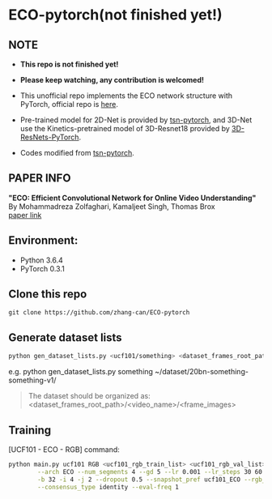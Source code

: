 # ECO-pytorch(not finished yet!)

## NOTE

* **This repo is not finished yet!**
* **Please keep watching, any contribution is welcomed!**

* This unofficial repo implements the ECO network structure with PyTorch, official repo is [here](https://github.com/mzolfaghari/ECO-efficient-video-understanding).
* Pre-trained model for 2D-Net is provided by [tsn-pytorch](https://github.com/yjxiong/tsn-pytorch), and 3D-Net use the Kinetics-pretrained model of 3D-Resnet18 provided by [3D-ResNets-PyTorch](https://github.com/kenshohara/3D-ResNets-PyTorch).
* Codes modified from [tsn-pytorch](https://github.com/yjxiong/tsn-pytorch).

## PAPER INFO
**"ECO: Efficient Convolutional Network for Online Video Understanding"**<br>
By Mohammadreza Zolfaghari, Kamaljeet Singh, Thomas Brox<br>
[paper link](https://arxiv.org/pdf/1804.09066.pdf)

## Environment:
* Python 3.6.4
* PyTorch 0.3.1

## Clone this repo

```
git clone https://github.com/zhang-can/ECO-pytorch
```

## Generate dataset lists

```bash
python gen_dataset_lists.py <ucf101/something> <dataset_frames_root_path>
```
e.g. python gen_dataset_lists.py something ~/dataset/20bn-something-something-v1/

> The dataset should be organized as:<br>
> <dataset_frames_root_path>/<video_name>/<frame_images>

## Training

[UCF101 - ECO - RGB] command:

```bash
python main.py ucf101 RGB <ucf101_rgb_train_list> <ucf101_rgb_val_list> \
        --arch ECO --num_segments 4 --gd 5 --lr 0.001 --lr_steps 30 60 --epochs 80 \
        -b 32 -i 4 -j 2 --dropout 0.5 --snapshot_pref ucf101_ECO --rgb_prefix img_ \
        --consensus_type identity --eval-freq 1
```
